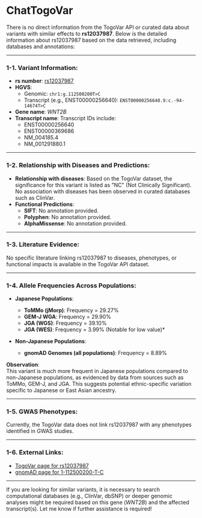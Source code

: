 # ChatTogoVar

There is no direct information from the TogoVar API or curated data about variants with similar effects to **rs12037987**. Below is the detailed information about rs12037987 based on the data retrieved, including databases and annotations:

---

### 1-1. Variant Information:

- **rs number**: [rs12037987](https://identifiers.org/dbsnp/rs12037987)
- **HGVS**:  
  - Genomic: `chr1:g.112500200T>C`
  - Transcript (e.g., ENST00000256640): `ENST00000256640.9:c.-94-14674T>C`
- **Gene name**: *WNT2B*  
- **Transcript name**: Transcript IDs include:
  - ENST00000256640
  - ENST00000369686
  - NM_004185.4
  - NM_001291880.1

---

### 1-2. Relationship with Diseases and Predictions:

- **Relationship with diseases**: Based on the TogoVar dataset, the significance for this variant is listed as "NC" (Not Clinically Significant). No association with diseases has been observed in curated databases such as ClinVar.
- **Functional Predictions**:
  - **SIFT**: No annotation provided.
  - **Polyphen**: No annotation provided.
  - **AlphaMissense**: No annotation provided.

---

### 1-3. Literature Evidence:

No specific literature linking rs12037987 to diseases, phenotypes, or functional impacts is available in the TogoVar API dataset.

---

### 1-4. Allele Frequencies Across Populations:

- **Japanese Populations**:
  - **ToMMo (jMorp)**: Frequency = 29.27%  
  - **GEM-J WGA**: Frequency = 29.90%  
  - **JGA (WGS)**: Frequency = 39.10%  
  - **JGA (WES)**: Frequency = 3.99% (Notable for low value)*

- **Non-Japanese Populations**:
  - **gnomAD Genomes (all populations)**: Frequency = 8.89%  

**Observation**:  
This variant is much more frequent in Japanese populations compared to non-Japanese populations, as evidenced by data from sources such as ToMMo, GEM-J, and JGA. This suggests potential ethnic-specific variation specific to Japanese or East Asian ancestry.

---

### 1-5. GWAS Phenotypes:

Currently, the TogoVar data does not link rs12037987 with any phenotypes identified in GWAS studies.

---

### 1-6. External Links:

- [TogoVar page for rs12037987](https://jmorp.megabank.tohoku.ac.jp/search?query=1%3A112500200)  
- [gnomAD page for 1-112500200-T-C](https://gnomad.broadinstitute.org/variant/1-112500200-T-C?dataset=gnomad_r4)

---

If you are looking for similar variants, it is necessary to search computational databases (e.g., ClinVar, dbSNP) or deeper genomic analyses might be required based on this gene (*WNT2B*) and the affected transcript(s). Let me know if further assistance is required!
